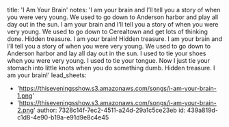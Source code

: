 title: 'I Am Your Brain'
notes: 'I am your brain and I’ll tell you a story of when you were very young. We used to go down to Anderson harbor and play all day out in the sun. I am your brain and I’ll tell you a story of when you were very young. We used to go down to Cerealtown and get lots of thinking done. Hidden treasure. I am your brain! Hidden treasure. I am your brain and I’ll tell you a story of when you were very young. We used to go down to Anderson harbor and lay all day out in the sun. I used to tie your shoes when you were very young. I used to tie your tongue. Now I just tie your stomach into little knots when you do something dumb. Hidden treasure. I am your brain!'
lead_sheets:
  - 'https://thiseveningsshow.s3.amazonaws.com/songs/i-am-your-brain-1.png'
  - 'https://thiseveningsshow.s3.amazonaws.com/songs/i-am-your-brain-2.png'
author: 7328c14f-7ec2-4511-a24d-29a1c5ce23eb
id: 439a819d-c1d8-4e90-b19a-e91d9e8c4e45
